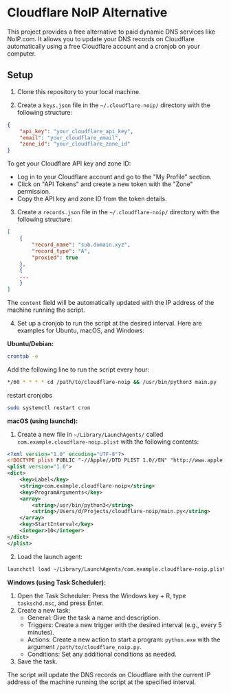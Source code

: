 # Cloudflare NoIP Alternative

This project provides a free alternative to paid dynamic DNS services like NoIP.com. It allows you to update your DNS records on Cloudflare automatically using a free Cloudflare account and a cronjob on your computer.

## Setup

1. Clone this repository to your local machine.

2. Create a `keys.json` file in the `~/.cloudflare-noip/` directory with the following structure:

```json
{
    "api_key": "your_cloudflare_api_key",
    "email": "your_cloudflare_email",
    "zone_id": "your_cloudflare_zone_id"
}
```

To get your Cloudflare API key and zone ID:

- Log in to your Cloudflare account and go to the "My Profile" section.
- Click on "API Tokens" and create a new token with the "Zone" permission.
- Copy the API key and zone ID from the token details.

3. Create a `records.json` file in the `~/.cloudflare-noip/` directory with the following structure:

```json
[
	{
        "record_name": "sub.domain.xyz",
        "record_type": "A",
        "proxied": true
	},
	{
	...
	}
]
```

The `content` field will be automatically updated with the IP address of the machine running the script.

4. Set up a cronjob to run the script at the desired interval. Here are examples for Ubuntu, macOS, and Windows:

**Ubuntu/Debian:**

```bash
crontab -e
```

Add the following line to run the script every hour:

```bash
*/60 * * * * cd /path/to/cloudflare-noip && /usr/bin/python3 main.py
```

restart cronjobs
```bash
sudo systemctl restart cron
```

**macOS (using launchd):**

1. Create a new file in `~/Library/LaunchAgents/` called `com.example.cloudflare-noip.plist` with the following contents:

```xml
<?xml version="1.0" encoding="UTF-8"?>
<!DOCTYPE plist PUBLIC "-//Apple//DTD PLIST 1.0//EN" "http://www.apple.com/DTDs/PropertyList-1.0.dtd">
<plist version="1.0">
<dict>
	<key>Label</key>
	<string>com.example.cloudflare-noip</string>
	<key>ProgramArguments</key>
	<array>
		<string>/usr/bin/python3</string>
		<string>/Users/d/Projects/cloudflare-noip/main.py</string>
	</array>
	<key>StartInterval</key>
	<integer>10</integer>
</dict>
</plist>
```

2. Load the launch agent:

```bash
launchctl load ~/Library/LaunchAgents/com.example.cloudflare-noip.plist
```

**Windows (using Task Scheduler):**

1. Open the Task Scheduler: Press the Windows key + R, type `taskschd.msc`, and press Enter.
2. Create a new task:
	* General: Give the task a name and description.
	* Triggers: Create a new trigger with the desired interval (e.g., every 5 minutes).
	* Actions: Create a new action to start a program: `python.exe` with the argument `/path/to/cloudflare_noip.py`.
	* Conditions: Set any additional conditions as needed.
3. Save the task.

The script will update the DNS records on Cloudflare with the current IP address of the machine running the script at the specified interval.
